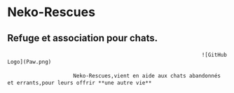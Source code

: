 # Neko-Rescues

## Refuge et association pour chats.

                                                                  ![GitHub Logo](Paw.png)

                         Neko-Rescues,vient en aide aux chats abandonnés et errants,pour leurs offrir **une autre vie**
